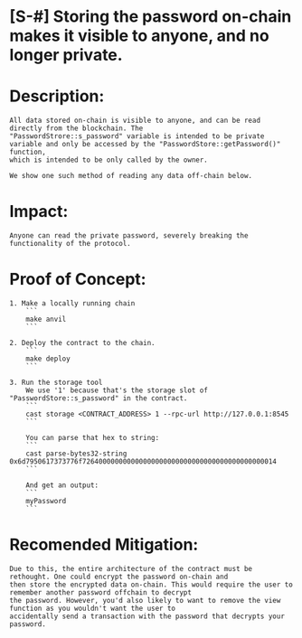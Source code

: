 # [S-#] Storing the password on-chain makes it visible to anyone, and no longer private.


# Description:
    All data stored on-chain is visible to anyone, and can be read directly from the blockchain. The
    "PasswordStrore::s_password" variable is intended to be private variable and only be accessed by the "PasswordStore::getPassword()" function,
    which is intended to be only called by the owner.

    We show one such method of reading any data off-chain below.

# Impact:
    Anyone can read the private password, severely breaking the functionality of the protocol.

# Proof of Concept:

    1. Make a locally running chain
        ```
        make anvil
        ```

    2. Deploy the contract to the chain.
        ```
        make deploy
        ```

    3. Run the storage tool
        We use '1' because that's the storage slot of "PasswordStore::s_password" in the contract.
        ```
        cast storage <CONTRACT_ADDRESS> 1 --rpc-url http://127.0.0.1:8545
        ```

        You can parse that hex to string:
        ```
        cast parse-bytes32-string 0x6d7950617373776f726400000000000000000000000000000000000000000014
        ```

        And get an output:
        ```
        myPassword
        ```
        


# Recomended Mitigation:
    Due to this, the entire architecture of the contract must be rethought. One could encrypt the password on-chain and
    then store the encrypted data on-chain. This would require the user to remember another password offchain to decrypt
    the password. However, you'd also likely to want to remove the view function as you wouldn't want the user to 
    accidentally send a transaction with the password that decrypts your password.

